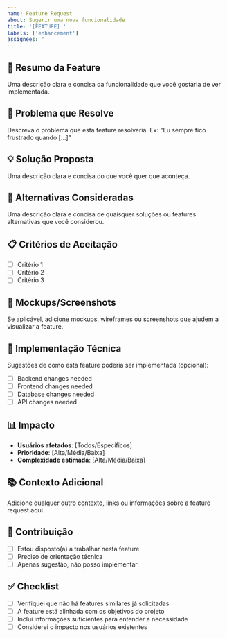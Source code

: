 ```yaml
---
name: Feature Request
about: Sugerir uma nova funcionalidade
title: '[FEATURE] '
labels: ['enhancement']
assignees: ''
---
```


## 🚀 Resumo da Feature

Uma descrição clara e concisa da funcionalidade que você gostaria de ver implementada.

## 🎯 Problema que Resolve

Descreva o problema que esta feature resolveria. Ex: "Eu sempre fico frustrado quando [...]"

## 💡 Solução Proposta

Uma descrição clara e concisa do que você quer que aconteça.

## 🔄 Alternativas Consideradas

Uma descrição clara e concisa de quaisquer soluções ou features alternativas que você considerou.

## 📋 Critérios de Aceitação

- [ ] Critério 1
- [ ] Critério 2
- [ ] Critério 3

## 🎨 Mockups/Screenshots

Se aplicável, adicione mockups, wireframes ou screenshots que ajudem a visualizar a feature.

## 🔧 Implementação Técnica

Sugestões de como esta feature poderia ser implementada (opcional):

- [ ] Backend changes needed
- [ ] Frontend changes needed
- [ ] Database changes needed
- [ ] API changes needed

## 📊 Impacto

- **Usuários afetados**: [Todos/Específicos]
- **Prioridade**: [Alta/Média/Baixa]
- **Complexidade estimada**: [Alta/Média/Baixa]

## 📚 Contexto Adicional

Adicione qualquer outro contexto, links ou informações sobre a feature request aqui.

## 🤝 Contribuição

- [ ] Estou disposto(a) a trabalhar nesta feature
- [ ] Preciso de orientação técnica
- [ ] Apenas sugestão, não posso implementar

## ✅ Checklist

- [ ] Verifiquei que não há features similares já solicitadas
- [ ] A feature está alinhada com os objetivos do projeto
- [ ] Incluí informações suficientes para entender a necessidade
- [ ] Considerei o impacto nos usuários existentes
